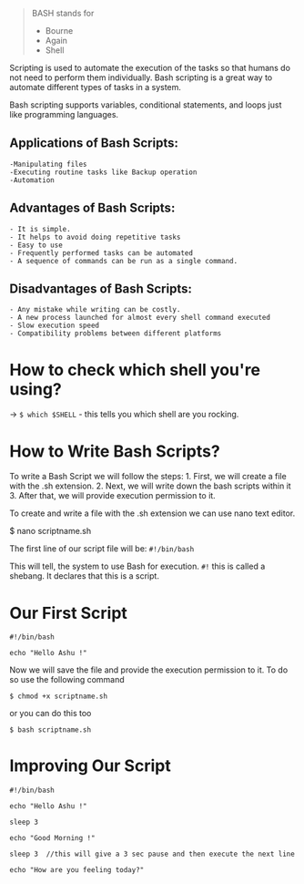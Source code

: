 
> BASH stands for
> - Bourne
> - Again
> - Shell

Scripting is used to automate the execution of the tasks so that humans do not need to perform them individually. Bash scripting is a great way to automate different types of tasks in a system.

Bash scripting supports variables, conditional statements, and loops just like programming languages.

## Applications of Bash Scripts:
	-Manipulating files
	-Executing routine tasks like Backup operation
	-Automation


## Advantages of Bash Scripts:
	- It is simple.
	- It helps to avoid doing repetitive tasks
	- Easy to use
	- Frequently performed tasks can be automated
	- A sequence of commands can be run as a single command.



##  Disadvantages of Bash Scripts:
	- Any mistake while writing can be costly.
	- A new process launched for almost every shell command executed
	- Slow execution speed 
	- Compatibility problems between different platforms


# How to check which shell you're using?
-> `$ which $SHELL`  - this tells you which shell are you rocking. 

# How to Write Bash Scripts?

To write a Bash Script we will follow the steps: 
	1. First, we will create a file with the .sh extension.
	2. Next, we will write down the bash scripts within it
	3. After that, we will provide execution permission to it.

To create and write a file with the .sh extension we can use nano text editor.

$ nano scriptname.sh

The first line of our script file will be:
`#!/bin/bash`

This will tell, the system to use Bash for execution. `#!` this is called a shebang. It declares that this is a script. 

# Our First Script 

```
#!/bin/bash

echo "Hello Ashu !"
```

Now we will save the file and provide the execution permission to it. To do so use the following command

	$ chmod +x scriptname.sh 

or you can do this too

	$ bash scriptname.sh
# Improving Our Script

```
#!/bin/bash

echo "Hello Ashu !"

sleep 3 

echo "Good Morning !"

sleep 3  //this will give a 3 sec pause and then execute the next line

echo "How are you feeling today?"

```